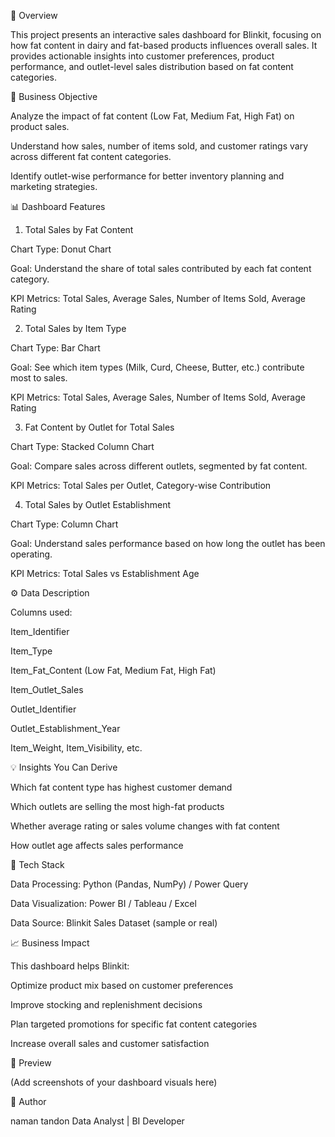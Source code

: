 📌 Overview

This project presents an interactive sales dashboard for Blinkit, focusing on how fat content in dairy and fat-based products influences overall sales.
It provides actionable insights into customer preferences, product performance, and outlet-level sales distribution based on fat content categories.

🎯 Business Objective

Analyze the impact of fat content (Low Fat, Medium Fat, High Fat) on product sales.

Understand how sales, number of items sold, and customer ratings vary across different fat content categories.

Identify outlet-wise performance for better inventory planning and marketing strategies.

📊 Dashboard Features
1. Total Sales by Fat Content

Chart Type: Donut Chart

Goal: Understand the share of total sales contributed by each fat content category.

KPI Metrics: Total Sales, Average Sales, Number of Items Sold, Average Rating

2. Total Sales by Item Type

Chart Type: Bar Chart

Goal: See which item types (Milk, Curd, Cheese, Butter, etc.) contribute most to sales.

KPI Metrics: Total Sales, Average Sales, Number of Items Sold, Average Rating

3. Fat Content by Outlet for Total Sales

Chart Type: Stacked Column Chart

Goal: Compare sales across different outlets, segmented by fat content.

KPI Metrics: Total Sales per Outlet, Category-wise Contribution

4. Total Sales by Outlet Establishment

Chart Type: Column Chart

Goal: Understand sales performance based on how long the outlet has been operating.

KPI Metrics: Total Sales vs Establishment Age

⚙️ Data Description

Columns used:

Item_Identifier

Item_Type

Item_Fat_Content (Low Fat, Medium Fat, High Fat)

Item_Outlet_Sales

Outlet_Identifier

Outlet_Establishment_Year

Item_Weight, Item_Visibility, etc.

💡 Insights You Can Derive

Which fat content type has highest customer demand

Which outlets are selling the most high-fat products

Whether average rating or sales volume changes with fat content

How outlet age affects sales performance

🚀 Tech Stack

Data Processing: Python (Pandas, NumPy) / Power Query

Data Visualization: Power BI / Tableau / Excel

Data Source: Blinkit Sales Dataset (sample or real)

📈 Business Impact

This dashboard helps Blinkit:

Optimize product mix based on customer preferences

Improve stocking and replenishment decisions

Plan targeted promotions for specific fat content categories

Increase overall sales and customer satisfaction

📸 Preview

(Add screenshots of your dashboard visuals here)

👤 Author

naman tandon
Data Analyst | BI Developer

